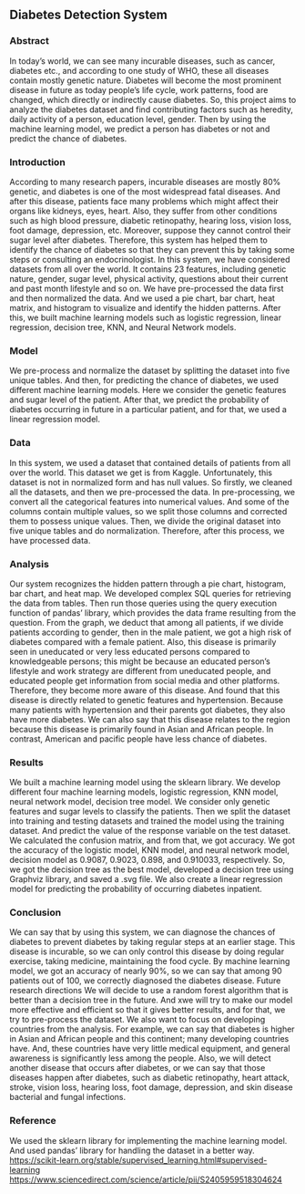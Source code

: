 ## Diabetes Detection System

### Abstract
In today’s world, we can see many incurable diseases, such as cancer, diabetes etc., and according to one study
of WHO, these all diseases contain mostly genetic nature. Diabetes will become the most prominent disease in
future as today people’s life cycle, work patterns, food are changed, which directly or indirectly cause diabetes.
So, this project aims to analyze the diabetes dataset and find contributing factors such as heredity, daily activity
of a person, education level, gender. Then by using the machine learning model, we predict a person has diabetes
or not and predict the chance of diabetes.

### Introduction
According to many research papers, incurable diseases are mostly 80% genetic, and diabetes is one of the most
widespread fatal diseases. And after this disease, patients face many problems which might affect their organs
like kidneys, eyes, heart. Also, they suffer from other conditions such as high blood pressure, diabetic retinopathy,
hearing loss, vision loss, foot damage, depression, etc. Moreover, suppose they cannot control their sugar level
after diabetes. Therefore, this system has helped them to identify the chance of diabetes so that they can prevent
this by taking some steps or consulting an endocrinologist. In this system, we have considered datasets from all
over the world. It contains 23 features, including genetic nature, gender, sugar level, physical activity, questions
about their current and past month lifestyle and so on. We have pre-processed the data first and then normalized
the data. And we used a pie chart, bar chart, heat matrix, and histogram to visualize and identify the hidden
patterns. After this, we built machine learning models such as logistic regression, linear regression, decision tree,
KNN, and Neural Network models.

### Model
We pre-process and normalize the dataset by splitting the dataset into five unique tables. And then, for predicting
the chance of diabetes, we used different machine learning models. Here we consider the genetic features and
sugar level of the patient. After that, we predict the probability of diabetes occurring in future in a particular
patient, and for that, we used a linear regression model.

### Data
In this system, we used a dataset that contained details of patients from all over the world. This dataset we get is
from Kaggle. Unfortunately, this dataset is not in normalized form and has null values. So firstly, we cleaned all
the datasets, and then we pre-processed the data. In pre-processing, we convert all the categorical features into
numerical values. And some of the columns contain multiple values, so we split those columns and corrected
them to possess unique values. Then, we divide the original dataset into five unique tables and do normalization.
Therefore, after this process, we have processed data.

### Analysis
Our system recognizes the hidden pattern through a pie chart, histogram, bar chart, and heat map. We developed
complex SQL queries for retrieving the data from tables. Then run those queries using the query execution
function of pandas’ library, which provides the data frame resulting from the question. From the graph, we deduct
that among all patients, if we divide patients according to gender, then in the male patient, we got a high risk of
diabetes compared with a female patient. Also, this disease is primarily seen in uneducated or very less educated
persons compared to knowledgeable persons; this might be because an educated person’s lifestyle and work
strategy are different from uneducated people, and educated people get information from social media and other
platforms. Therefore, they become more aware of this disease. And found that this disease is directly related to
genetic features and hypertension. Because many patients with hypertension and their parents got diabetes, they
also have more diabetes. We can also say that this disease relates to the region because this disease is primarily
found in Asian and African people. In contrast, American and pacific people have less chance of diabetes.

### Results
We built a machine learning model using the sklearn library. We develop different four machine learning models,
logistic regression, KNN model, neural network model, decision tree model. We consider only genetic features
and sugar levels to classify the patients. Then we split the dataset into training and testing datasets and trained the
model using the training dataset. And predict the value of the response variable on the test dataset. We calculated
the confusion matrix, and from that, we got accuracy. We got the accuracy of the logistic model, KNN model,
and neural network model, decision model as 0.9087, 0.9023, 0.898, and 0.910033, respectively. So, we got the
decision tree as the best model, developed a decision tree using Graphviz library, and saved a .svg file. We also
create a linear regression model for predicting the probability of occurring diabetes inpatient.

### Conclusion
We can say that by using this system, we can diagnose the chances of diabetes to prevent diabetes by taking
regular steps at an earlier stage. This disease is incurable, so we can only control this disease by doing regular
exercise, taking medicine, maintaining the food cycle. By machine learning model, we got an accuracy of nearly
90%, so we can say that among 90 patients out of 100, we correctly diagnosed the diabetes disease.
Future research directions
We will decide to use a random forest algorithm that is better than a decision tree in the future. And xwe will try
to make our model more effective and efficient so that it gives better results, and for that, we try to pre-process
the dataset. We also want to focus on developing countries from the analysis. For example, we can say that
diabetes is higher in Asian and African people and this continent; many developing countries have. And, these
countries have very little medical equipment, and general awareness is significantly less among the people. Also,
we will detect another disease that occurs after diabetes, or we can say that those diseases happen after diabetes,
such as diabetic retinopathy, heart attack, stroke, vision loss, hearing loss, foot damage, depression, and skin
disease bacterial and fungal infections.

### Reference
We used the sklearn library for implementing the machine learning model. And used pandas’ library for handling
the dataset in a better way.
https://scikit-learn.org/stable/supervised_learning.html#supervised-learning
https://www.sciencedirect.com/science/article/pii/S2405959518304624
